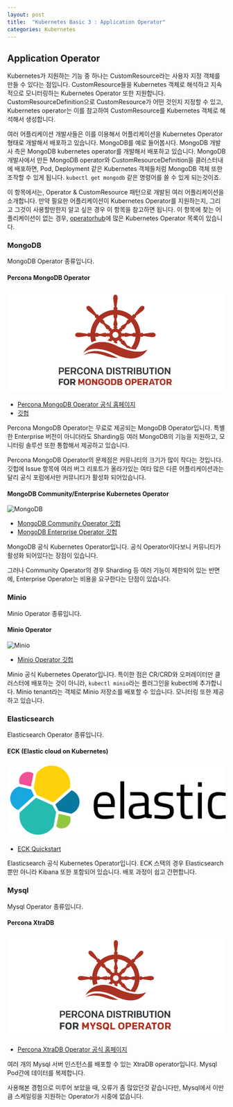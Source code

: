 ```yaml
---
layout: post
title:  "Kubernetes Basic 3 : Application Operator"
categories: Kubernetes
---
```

## Application Operator

Kubernetes가 지원하는 기능 중 하나는 CustomResource라는 사용자 지정 객체를 만들 수 있다는 점입니다. CustomResource들을 Kubernetes 객체로 해석하고 지속적으로 모니터링하는 Kubernetes Operator 또한 지원합니다. CustomResourceDefinition으로 CustomResource가 어떤 것인지 지정할 수 있고, Kubernetes operator는 이를 참고하여 CustomResource를 Kubernetes 객체로 해석해서 생성합니다.  

여러 어플리케이션 개발사들은 이를 이용해서 어플리케이션을 Kubernetes Operator 형태로 개발해서 배포하고 있습니다. MongoDB를 예로 들어봅시다. MongoDB 개발사 측은 MongoDB kubernetes operator를 개발해서 배포하고 있습니다. MongoDB 개발사에서 만든 MongoDB operator와 CustomResourceDefinition을 클러스터내에 배포하면, Pod, Deployment 같은 Kubernetes 객체들처럼 MongoDB 객체 또한 조작할 수 있게 됩니다. `kubectl get mongodb` 같은 명령어를 쓸 수 있게 되는것이죠.

이 항목에서는, Operator & CustomResource 패턴으로 개발된 여러 어플리케이션을 소개합니다. 만약 필요한 어플리케이션이 Kubernetes Operator를 지원하는지, 그리고 그것이 사용할만한지 알고 싶은 경우 이 항목을 참고하면 됩니다. 이 항목에 찾는 어플리케이션이 없는 경우, [operatorhub](https://operatorhub.io/)에 많은 Kubernetes Operator 목록이 있습니다.

### MongoDB

MongoDB Operator 종류입니다.

#### Percona MongoDB Operator

![Percona MongoDB](./assets/images/pmdb.png)

- [Percona MongoDB Operator 공식 홈페이지](https://www.percona.com/doc/kubernetes-operator-for-psmongodb/index.html)
- [깃헙](https://github.com/percona/percona-server-mongodb-operator)

Percona MongoDB Operator는 무료로 제공되는 MongoDB Operator입니다. 특별한 Enterprise 버전이 아니더라도 Sharding등 여러 MongoDB의 기능을 지원하고, 모니터링 솔루션 또한 통합해서 제공하고 있습니다.  

Percona MongoDB Operator의 문제점은 커뮤니티의 크기가 많이 작다는 것입니다. 깃헙에 Issue 항목에 여러 버그 리포트가 올라가있는 여타 많은 다른 어플리케이션과는 달리 공식 포럼에서만 커뮤니티가 활성화 되어있습니다.

#### MongoDB Community/Enterprise Kubernetes Operator

![MongoDB](https://camo.githubusercontent.com/0806fae66e28fd4ce9baf881d083ed47cdff1a3b401fe0a8a21652d6fa9a33cb/68747470733a2f2f6d6f6e676f64622d6b756265726e657465732d6f70657261746f722e73332e616d617a6f6e6177732e636f6d2f696d672f4c6561662d466f7265737425343032782e706e67)

- [MongoDB Community Operator 깃헙](https://github.com/mongodb/mongodb-kubernetes-operator)
- [MongoDB Enterprise Operator 깃헙](https://github.com/mongodb/mongodb-enterprise-kubernetes)

MongoDB 공식 Kubernetes Operator입니다. 공식 Operator이다보니 커뮤니티가 활성화 되어있다는 장점이 있습니다.

그러나 Community Operator의 경우 Sharding 등 여러 기능이 제한되어 있는 반면에, Enterprise Operator는 비용을 요구한다는 단점이 있습니다.

### Minio

Minio Operator 종류입니다.

#### Minio Operator

![Minio](https://raw.githubusercontent.com/minio/minio/master/.github/logo.svg?sanitize=true)

- [Minio Operator 깃헙](https://github.com/minio/operator)

Minio 공식 Kubernetes Operator입니다. 특이한 점은 CR/CRD와 오퍼레이터만 클러스터에 배포하는 것이 아니라, `kubectl minio`라는 플러그인을 kubectl에 추가합니다. Minio tenant라는 객체로 Minio 저장소를 배포할 수 있습니다. 모니터링 또한 제공하고 있습니다.

### Elasticsearch

Elasticsearch Operator 종류입니다.

#### ECK (Elastic cloud on Kubernetes)

![ECK](./assets/images/elastic-logo.svg)

- [ECK Quickstart](https://www.elastic.co/guide/en/cloud-on-k8s/current/k8s-quickstart.html)

Elasticsearch 공식 Kubernetes Operator입니다. ECK 스택의 경우 Elasticsearch 뿐만 아니라 Kibana 또한 포함되어 있습니다. 배포 과정이 쉽고 간편합니다.

### Mysql

Mysql Operator 종류입니다.

#### Percona XtraDB

![Xtradb-logo](./assets/images/kubernetes-xtradb-logo.png)

- [Percona XtraDB Operator 공식 홈페이지](https://www.percona.com/doc/kubernetes-operator-for-pxc/index.html)

여러 개의 Mysql 서버 인스턴스를 배포할 수 있는 XtraDB operator입니다. Mysql Pod간에 데이터를 복제합니다.

사용해본 경험으로 미루어 보았을 때, 오류가 좀 많았던것 같습니다만, Mysql에서 이만큼 스케일링을 지원하는 Operator가 시중에 없습니다.